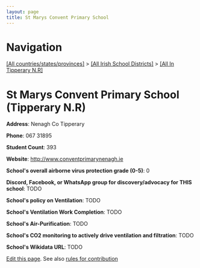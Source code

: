 ```yaml
---
layout: page
title: St Marys Convent Primary School
---
```

# Navigation

[[All countries/states/provinces]](../../..) > [[All Irish School Districts]](../..) > [[All In Tipperary N.R]](..)

# St Marys Convent Primary School (Tipperary N.R)

**Address**: Nenagh Co Tipperary

**Phone**: 067 31895

**Student Count**: 393

**Website**: <http://www.conventprimarynenagh.ie>

**School's overall airborne virus protection grade (0-5)**: 0

**Discord, Facebook, or WhatsApp group for discovery/advocacy for THIS school**: TODO

**School's policy on Ventilation**: TODO

**School's Ventilation Work Completion**: TODO

**School's Air-Purification**: TODO

**School's CO2 monitoring to actively drive ventilation and filtration**: TODO

**School's Wikidata URL**: TODO


[Edit this page](https://github.com/ventilate-schools/Ireland/edit/main/./Tipperary_N.R/St_Marys_Convent_Primary_School.md). See also [rules for contribution](../../../contribution-rules/)